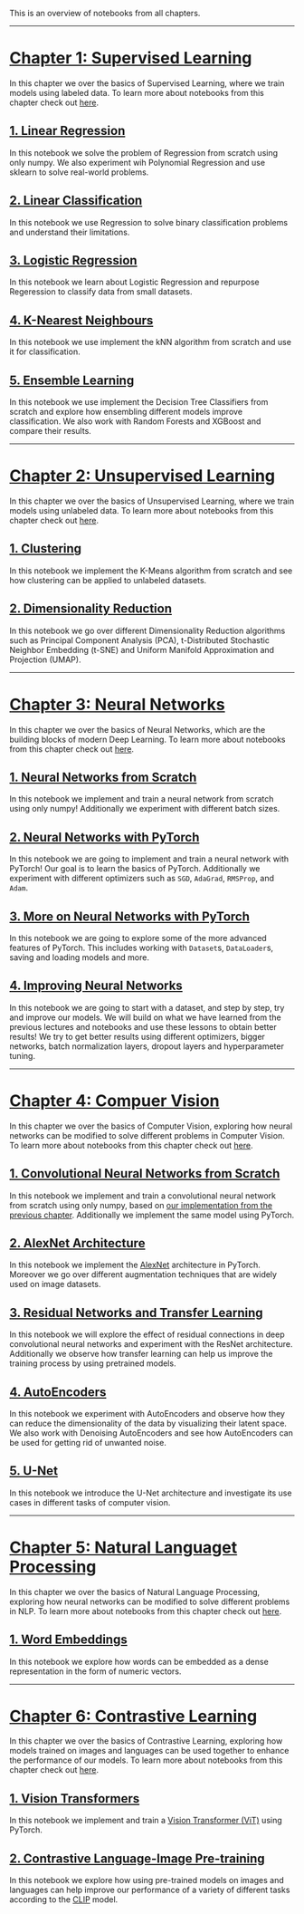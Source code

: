 This is an overview of notebooks from all chapters.

----

# [Chapter 1: Supervised Learning](https://github.com/SharifiZarchi/Introduction_to_Machine_Learning/tree/main/Jupyter_Notebooks/Chapter_01_Supervised_Learning)
In this chapter we over the basics of Supervised Learning, where we train models using labeled data.
To learn more about notebooks from this chapter check out [here](https://github.com/SharifiZarchi/Introduction_to_Machine_Learning/blob/main/Jupyter_Notebooks/Chapter_01_Supervised_Learning/README.md).

## [1. Linear Regression](https://github.com/SharifiZarchi/Introduction_to_Machine_Learning/blob/main/Jupyter_Notebooks/Chapter_01_Supervised_Learning/01-Linear%20Regression/01-Linear_Regression.ipynb)
In this notebook we solve the problem of Regression from scratch using only numpy. We also experiment wih Polynomial Regression and use sklearn to solve real-world problems.

## [2. Linear Classification](https://github.com/SharifiZarchi/Introduction_to_Machine_Learning/blob/main/Jupyter_Notebooks/Chapter_01_Supervised_Learning/02-Linear%20Classification/02-Linear_Classification.ipynb)
In this notebook we use Regression to solve binary classification problems and understand their limitations.

## [3. Logistic Regression](https://github.com/SharifiZarchi/Introduction_to_Machine_Learning/blob/main/Jupyter_Notebooks/Chapter_01_Supervised_Learning/03-Logistic%20Regression/03-Logistic_Regression.ipynb)
In this notebook we learn about Logistic Regression and repurpose Regeression to classify data from small datasets.

## [4. K-Nearest Neighbours](https://github.com/SharifiZarchi/Introduction_to_Machine_Learning/blob/main/Jupyter_Notebooks/Chapter_01_Supervised_Learning/04-kNN/04-kNN.ipynb)
In this notebook we use implement the kNN algorithm from scratch and use it for classification. 

## [5. Ensemble Learning](https://github.com/SharifiZarchi/Introduction_to_Machine_Learning/blob/main/Jupyter_Notebooks/Chapter_01_Supervised_Learning/05-Ensemble%20Learning/05-Ensemble_Learning.ipynb)
In this notebook we use implement the Decision Tree Classifiers from scratch and explore how ensembling different models improve classification. 
We also work with Random Forests and XGBoost and compare their results.

----

# [Chapter 2: Unsupervised Learning](https://github.com/SharifiZarchi/Introduction_to_Machine_Learning/tree/main/Jupyter_Notebooks/Chapter_02_Unsupervised_Learning)
In this chapter we over the basics of Unsupervised Learning, where we train models using unlabeled data.
To learn more about notebooks from this chapter check out [here](https://github.com/SharifiZarchi/Introduction_to_Machine_Learning/blob/main/Jupyter_Notebooks/Chapter_02_Unsupervised_Learning/README.md).

## [1. Clustering](https://github.com/SharifiZarchi/Introduction_to_Machine_Learning/blob/main/Jupyter_Notebooks/Chapter_02_Unsupervised_Learning/Clustering.ipynb)
In this notebook we implement the K-Means algorithm from scratch and see how clustering can be applied to unlabeled datasets.

## [2. Dimensionality Reduction](https://github.com/SharifiZarchi/Introduction_to_Machine_Learning/blob/main/Jupyter_Notebooks/Chapter_02_Unsupervised_Learning/DimensionalityReduction.ipynb)
In this notebook we go over different Dimensionality Reduction algorithms such as Principal Component Analysis (PCA), t-Distributed Stochastic Neighbor Embedding (t-SNE) and Uniform Manifold Approximation and Projection (UMAP).

----

# [Chapter 3: Neural Networks](https://github.com/SharifiZarchi/Introduction_to_Machine_Learning/tree/main/Jupyter_Notebooks/Chapter_03_Neural_Networks)
In this chapter we over the basics of Neural Networks, which are the building blocks of modern Deep Learning.
To learn more about notebooks from this chapter check out [here](https://github.com/SharifiZarchi/Introduction_to_Machine_Learning/blob/main/Jupyter_Notebooks/Chapter_03_Neural_Networks/README.md).

## [1. Neural Networks from Scratch](https://github.com/SharifiZarchi/Introduction_to_Machine_Learning/blob/main/Jupyter_Notebooks/Chapter_03_Neural_Networks/NNs_from_scratch.ipynb)
In this notebook we implement and train a neural network from scratch using only numpy!
Additionally we experiment with different batch sizes.

## [2. Neural Networks with PyTorch](https://github.com/SharifiZarchi/Introduction_to_Machine_Learning/blob/main/Jupyter_Notebooks/Chapter_03_Neural_Networks/NNs_with_torch.ipynb)
In this notebook we are going to implement and train a neural network with PyTorch!
Our goal is to learn the basics of PyTorch.
Additionally we experiment with different optimizers such as `SGD`, `AdaGrad`, `RMSProp`, and `Adam`.

## [3. More on Neural Networks with PyTorch](https://github.com/SharifiZarchi/Introduction_to_Machine_Learning/blob/main/Jupyter_Notebooks/Chapter_03_Neural_Networks/More_on_NNs_with_Torch.ipynb)
In this notebook we are going to explore some of the more advanced features of PyTorch. 
This includes working with `Dataset`s, `DataLoader`s, saving and loading models and more.

## [4. Improving Neural Networks](https://github.com/SharifiZarchi/Introduction_to_Machine_Learning/blob/main/Jupyter_Notebooks/Chapter_03_Neural_Networks/Improving_NNs.ipynb)
In this notebook we are going to start with a dataset, and step by step, try and improve our models. 
We will build on what we have learned from the previous lectures and notebooks and use these lessons to obtain better results!
We try to get better results using different optimizers, bigger networks, batch normalization layers, dropout layers and hyperparameter tuning.

----

# [Chapter 4: Compuer Vision](https://github.com/SharifiZarchi/Introduction_to_Machine_Learning/blob/main/Jupyter_Notebooks/Chapter_04_Compuer_Vision)
In this chapter we over the basics of Computer Vision, exploring how neural networks can be modified to solve different problems in Computer Vision.
To learn more about notebooks from this chapter check out [here](https://github.com/SharifiZarchi/Introduction_to_Machine_Learning/blob/main/Jupyter_Notebooks/Chapter_04_Compuer_Vision/README.md).

## [1. Convolutional Neural Networks from Scratch](https://github.com/SharifiZarchi/Introduction_to_Machine_Learning/blob/main/Jupyter_Notebooks/Chapter_04_Computer_Vision/CNNs_from_scratch.ipynb)
In this notebook we implement and train a convolutional neural network from scratch using only numpy, based on [our implementation from the previous chapter](https://github.com/SharifiZarchi/Introduction_to_Machine_Learning/blob/main/Jupyter_Notebooks/Chapter_03_Neural_Networks/NNs_from_scratch.ipynb).
Additionally we implement the same model using PyTorch.

## [2. AlexNet Architecture](https://github.com/SharifiZarchi/Introduction_to_Machine_Learning/blob/main/Jupyter_Notebooks/Chapter_04_Computer_Vision/AlexNet.ipynb)
In this notebook we implement the [AlexNet](http://papers.nips.cc/paper/4824-imagenet-classification-with-deep-convolutional-neural-networks) architecture in PyTorch.
Moreover we go over different augmentation techniques that are widely used on image datasets.

## [3. Residual Networks and Transfer Learning](https://github.com/SharifiZarchi/Introduction_to_Machine_Learning/blob/main/Jupyter_Notebooks/Chapter_04_Computer_Vision/ResNets_Transfer_Learning.ipynb)
In this notebook we will explore the effect of residual connections in deep convolutional neural networks and experiment with the ResNet architecture.
Additionally we observe how transfer learning can help us improve the training process by using pretrained models.

## [4. AutoEncoders](https://github.com/SharifiZarchi/Introduction_to_Machine_Learning/blob/main/Jupyter_Notebooks/Chapter_04_Computer_Vision/AutoEncoders.ipynb)
In this notebook we experiment with AutoEncoders and observe how they can reduce the dimensionality of the data by visualizing their latent space.
We also work with Denoising AutoEncoders and see how AutoEncoders can be used for getting rid of unwanted noise.

## [5. U-Net](https://github.com/SharifiZarchi/Introduction_to_Machine_Learning/blob/main/Jupyter_Notebooks/Chapter_04_Computer_Vision/UNet.ipynb)
In this notebook we introduce the U-Net architecture and investigate its use cases in different tasks of computer vision.

----

# [Chapter 5: Natural Languaget Processing](https://github.com/SharifiZarchi/Introduction_to_Machine_Learning/blob/main/Jupyter_Notebooks/Chapter_05_Natural_Language_Processing)
In this chapter we over the basics of Natural Language Processing, exploring how neural networks can be modified to solve different problems in NLP.
To learn more about notebooks from this chapter check out [here](https://github.com/SharifiZarchi/Introduction_to_Machine_Learning/blob/main/Jupyter_Notebooks/Chapter_05_Natural_Language_Processing/README.md).

## [1. Word Embeddings](https://github.com/SharifiZarchi/Introduction_to_Machine_Learning/blob/main/Jupyter_Notebooks/Chapter_05_Natural_Language_Processing/01-Word%20Embedding/Word%20Embedding.ipynb)
In this notebook we explore how words can be embedded as a dense representation in the form of numeric vectors.

----

# [Chapter 6: Contrastive Learning](https://github.com/SharifiZarchi/Introduction_to_Machine_Learning/tree/main/Jupyter_Notebooks/Chapter_06_Contrastive_Learning)
In this chapter we over the basics of Contrastive Learning, exploring how models trained on images and languages can be used together to enhance the performance of our models.
To learn more about notebooks from this chapter check out [here](https://github.com/SharifiZarchi/Introduction_to_Machine_Learning/blob/main/Jupyter_Notebooks/Chapter_06_Contrastive_Learning/README.md).

## [1. Vision Transformers](https://github.com/SharifiZarchi/Introduction_to_Machine_Learning/blob/main/Jupyter_Notebooks/Chapter_06_Contrastive_Learning/ViT.ipynb)
In this notebook we implement and train a [Vision Transformer (ViT)](https://arxiv.org/abs/2010.11929) using PyTorch.

## [2. Contrastive Language-Image Pre-training](https://github.com/SharifiZarchi/Introduction_to_Machine_Learning/blob/main/Jupyter_Notebooks/Chapter_06_Contrastive_Learning/CLIP.ipynb)
In this notebook we explore how using pre-trained models on images and languages can help improve our performance of a variety of different tasks according to the [CLIP](https://openai.com/index/clip/) model.
